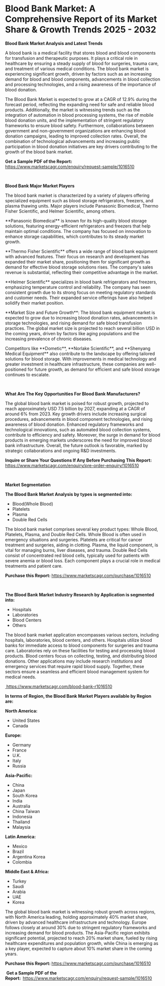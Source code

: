 <p><h1>Blood Bank Market: A Comprehensive Report of its Market Share & Growth Trends 2025 - 2032</h1></p><p><strong>Blood Bank Market Analysis and Latest Trends</strong></p>
<p><p>A blood bank is a medical facility that stores blood and blood components for transfusion and therapeutic purposes. It plays a critical role in healthcare by ensuring a steady supply of blood for surgeries, trauma care, and treatment of various medical conditions. The blood bank market is experiencing significant growth, driven by factors such as an increasing demand for blood and blood components, advancements in blood collection and processing technologies, and a rising awareness of the importance of blood donation.</p><p>The Blood Bank Market is expected to grow at a CAGR of 12.9% during the forecast period, reflecting the expanding need for safe and reliable blood products. Additionally, the market is witnessing trends such as the integration of automation in blood processing systems, the rise of mobile blood donation units, and the implementation of stringent regulatory frameworks to ensure blood safety. Furthermore, collaborations between government and non-government organizations are enhancing blood donation campaigns, leading to improved collection rates. Overall, the combination of technological advancements and increasing public participation in blood donation initiatives are key drivers contributing to the growth of the blood bank market.</p></p>
<p><strong>Get a Sample PDF of the Report:&nbsp;</strong> <a href="https://www.marketscagr.com/enquiry/request-sample/1016510?utm_campaign=3274&utm_medium=2&utm_source=Github&utm_content=ia&utm_term=19042025&utm_id=blood-bank">https://www.marketscagr.com/enquiry/request-sample/1016510</a></p>
<p>&nbsp;</p>
<p><strong>Blood Bank Major Market Players</strong></p>
<p><p>The blood bank market is characterized by a variety of players offering specialized equipment such as blood storage refrigerators, freezers, and plasma thawing units. Major players include Panasonic Biomedical, Thermo Fisher Scientific, and Helmer Scientific, among others.</p><p>**Panasonic Biomedical** is known for its high-quality blood storage solutions, featuring energy-efficient refrigerators and freezers that help maintain optimal conditions. The company has focused on innovation to enhance storage capabilities, which contributes to its steady market growth.</p><p>**Thermo Fisher Scientific** offers a wide range of blood bank equipment with advanced features. Their focus on research and development has expanded their market share, positioning them for significant growth as demand for effective blood storage solutions rises. The company's sales revenue is substantial, reflecting their competitive advantage in the market.</p><p>**Helmer Scientific** specializes in blood bank refrigerators and freezers, emphasizing temperature control and reliability. The company has seen consistent growth due to its strong focus on meeting regulatory standards and customer needs. Their expanded service offerings have also helped solidify their market position.</p><p>**Market Size and Future Growth**: The blood bank equipment market is expected to grow due to increasing blood donation rates, advancements in storage technologies, and rising demand for safe blood transfusion practices. The global market size is projected to reach several billion USD in the coming years, driven by factors like aging populations and the increasing prevalence of chronic diseases.</p><p>Competitors like **Dometic**, **Norlake Scientific**, and **Shenyang Medical Equipment** also contribute to the landscape by offering tailored solutions for blood storage. With improvements in medical technology and greater investment in healthcare infrastructure, these companies are well-positioned for future growth, as demand for efficient and safe blood storage continues to escalate.</p></p>
<p>&nbsp;</p>
<p><strong>What Are The Key Opportunities For Blood Bank Manufacturers?</strong></p>
<p><p>The global blood bank market is poised for robust growth, projected to reach approximately USD 7.5 billion by 2027, expanding at a CAGR of around 6% from 2023. Key growth drivers include increasing surgical procedures, advancements in blood component technologies, and rising awareness of blood donation. Enhanced regulatory frameworks and technological innovations, such as automated blood collection systems, contribute to efficiency and safety. Moreover, the surge in demand for blood products in emerging markets underscores the need for improved blood bank infrastructure. Overall, the future outlook is favorable, marked by strategic collaborations and ongoing R&D investments.</p></p>
<p><strong>Inquire or Share Your Questions If Any Before Purchasing This Report:</strong> <a href="https://www.marketscagr.com/enquiry/pre-order-enquiry/1016510?utm_campaign=3274&utm_medium=2&utm_source=Github&utm_content=ia&utm_term=19042025&utm_id=blood-bank">https://www.marketscagr.com/enquiry/pre-order-enquiry/1016510</a></p>
<p>&nbsp;</p>
<p><strong>Market Segmentation</strong></p>
<p><strong>The Blood Bank Market Analysis by types is segmented into:</strong></p>
<p><ul><li>Blood(Whole Blood)</li><li>Platelets</li><li>Plasma</li><li>Double Red Cells</li></ul></p>
<p><p>The blood bank market comprises several key product types: Whole Blood, Platelets, Plasma, and Double Red Cells. Whole Blood is often used in emergency situations and surgeries. Platelets are critical for cancer treatment and surgeries, aiding in clotting. Plasma, the liquid component, is vital for managing burns, liver diseases, and trauma. Double Red Cells consist of concentrated red blood cells, typically used for patients with severe anemia or blood loss. Each component plays a crucial role in medical treatments and patient care.</p></p>
<p><strong>Purchase this Report:&nbsp;</strong><a href="https://www.marketscagr.com/purchase/1016510?utm_campaign=3274&utm_medium=2&utm_source=Github&utm_content=ia&utm_term=19042025&utm_id=blood-bank">https://www.marketscagr.com/purchase/1016510</a></p>
<p>&nbsp;</p>
<p><strong>The Blood Bank Market Industry Research by Application is segmented into:</strong></p>
<p><ul><li>Hospitals</li><li>Laboratories</li><li>Blood Centers</li><li>Others</li></ul></p>
<p><p>The blood bank market application encompasses various sectors, including hospitals, laboratories, blood centers, and others. Hospitals utilize blood banks for immediate access to blood components for surgeries and trauma care. Laboratories rely on these facilities for testing and processing blood products. Blood centers focus on collecting, testing, and distributing blood donations. Other applications may include research institutions and emergency services that require rapid blood supply. Together, these sectors ensure a seamless and efficient blood management system for medical needs.</p></p>
<p><a href="https://www.marketscagr.com/blood-bank-r1016510?utm_campaign=3274&utm_medium=2&utm_source=Github&utm_content=ia&utm_term=19042025&utm_id=blood-bank">&nbsp;https://www.marketscagr.com/blood-bank-r1016510</a></p>
<p><strong>In terms of Region, the Blood Bank Market Players available by Region are:</strong></p>
<p>
    <p> <strong> North America: </strong>
        <ul>
            <li>United States</li>
            <li>Canada</li>
        </ul>
        </p> 
    <p> <strong> Europe: </strong>
        <ul>
            <li>Germany</li>
            <li>France</li>
            <li>U.K.</li>
            <li>Italy</li>
            <li>Russia</li>
        </ul>
        </p> 
    <p> <strong> Asia-Pacific: </strong>
        <ul>
            <li>China</li>
            <li>Japan</li>
            <li>South Korea</li>
            <li>India</li>
            <li>Australia</li>
            <li>China Taiwan</li>
            <li>Indonesia</li>
            <li>Thailand</li>
            <li>Malaysia</li>
        </ul>
        </p> 
    <p> <strong> Latin America: </strong>
        <ul>
            <li>Mexico</li>
            <li>Brazil</li>
            <li>Argentina Korea</li>
            <li>Colombia</li>
        </ul>
        </p> 
    <p> <strong> Middle East & Africa: </strong>
        <ul>
            <li>Turkey</li>
            <li>Saudi</li>
            <li>Arabia</li>
            <li>UAE</li>
            <li>Korea</li>
        </ul>
    </p>
    </p>
<p><p>The global blood bank market is witnessing robust growth across regions, with North America leading, holding approximately 40% market share, driven by advanced healthcare infrastructure and technology. Europe follows closely at around 30% due to stringent regulatory frameworks and increasing demand for blood products. The Asia-Pacific region exhibits significant potential, projected to reach 20% market share, fueled by rising healthcare expenditures and population growth, while China is emerging as a key player, expected to capture about 10% market share in the coming years.</p></p>
<p><strong>Purchase this Report: </strong><a href="https://www.marketscagr.com/purchase/1016510?utm_campaign=3274&utm_medium=2&utm_source=Github&utm_content=ia&utm_term=19042025&utm_id=blood-bank">https://www.marketscagr.com/purchase/1016510</a></p>
<p>&nbsp;<strong>Get a Sample PDF of the Report:&nbsp;&nbsp;</strong><a href="https://www.marketscagr.com/enquiry/request-sample/1016510?utm_campaign=3274&utm_medium=2&utm_source=Github&utm_content=ia&utm_term=19042025&utm_id=blood-bank">https://www.marketscagr.com/enquiry/request-sample/1016510</a></p>
<p><strong></strong></p>
<p><p></p><p></p><p></p></p>
